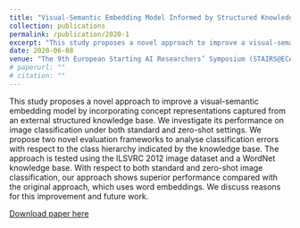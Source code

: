 ```yaml
---
title: "Visual-Semantic Embedding Model Informed by Structured Knowledge"
collection: publications
permalink: /publication/2020-1
excerpt: "This study proposes a novel approach to improve a visual-semantic embedding model by incorporating concept representations captured from an external structured knowledge base. We investigate its performance on image classification under both standard and zero-shot settings. We propose two novel evaluation frameworks to analyse classification errors with respect to the class hierarchy indicated by the knowledge base. The approach is tested using the ILSVRC 2012 image dataset and a WordNet knowledge base. With respect to both standard and zero-shot image classification, our approach shows superior performance compared with the original approach, which uses word embeddings. We discuss reasons for this improvement and future work."
date: 2020-06-08
venue: "The 9th European Starting AI Researchers’ Symposium (STAIRS@ECAI2020)"
# paperurl: ""
# citation: ""
---
```


This study proposes a novel approach to improve a visual-semantic embedding model by incorporating concept representations captured from an external structured knowledge base. We investigate its performance on image classification under both standard and zero-shot settings. We propose two novel evaluation frameworks to analyse classification errors with respect to the class hierarchy indicated by the knowledge base. The approach is tested using the ILSVRC 2012 image dataset and a WordNet knowledge base. With respect to both standard and zero-shot image classification, our approach shows superior performance compared with the original approach, which uses word embeddings. We discuss reasons for this improvement and future work.

[Download paper here](https://mirantha.com/files/ECAI_2020.pdf)

<!-- Recommended citation: Your Name, You. (2015). "Paper Title Number 3." <i>Journal 1</i>. 1(3). -->

